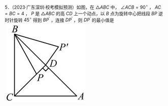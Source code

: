 5．（2023·广东深圳·校考模拟预测）如图，在 ${ \triangle A B C }$ 中， $\angle A C B = 9 0 ^ { \circ }$ ， $A C = B C = 4$ ， $P$ 是 ${ \triangle A B C }$ 的高 $C D$ 上一个动点，以 $B$ 点为旋转中心把线段 $B P$ 逆时针旋转 $4 5 ^ { \circ }$ 得到 $B P ^ { \prime }$ ，连接 $D P ^ { \prime }$ ，则 $D P ^ { \prime }$ 的最小值是
![](<../../qs_image_DB/专题2-4_瓜豆轨最值模型：为什么我们喜欢手拉手（直线与曲线）（解析版）_/b10ce0a68637c5bce5acdca1a20d44395b70605879ff60746b953996359893cc.jpg>)
